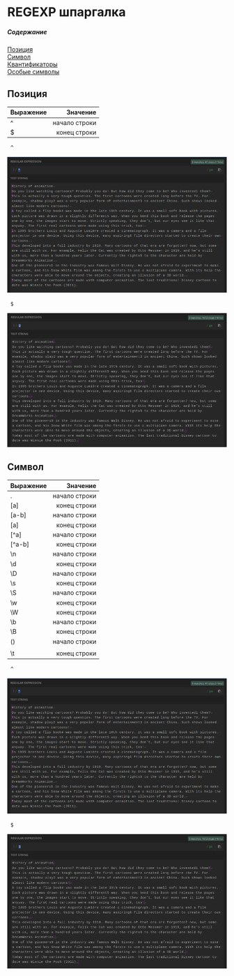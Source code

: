 # REGEXP шпаргалка

##### Содержание  
[Позиция](#position)  
[Символ](#simbol)  
[Квантификаторы](#lists)  
[Особые символы](#links)

<a name="position"><h2>Позиция</h2></a>

| Выражение       |  Значение |
| ------------- | -----:|
| ^    | начало строки |
| $     | конец строки |

```console
 ^ 
```
![alt-текст](https://github.com/otopy/regexp/blob/main/img/001.png)

```console
 $ 
```
![alt-текст](https://github.com/otopy/regexp/blob/main/img/002.png)

<a name="simbol"><h2>Символ</h2></a>

| Выражение       |  Значение |
| ------------- | -----:|
| .    | начало строки |
| [a]     | конец строки |
| [a-b]    | начало строки |
| [a]     | конец строки |
| [^a]    | начало строки |
| [^a-b]     | конец строки |
| \n    | начало строки |
| \d     | конец строки |
| \D   | начало строки |
| \s     | конец строки |
| \S   | начало строки |
| \w     | конец строки |
| \W     | конец строки |
| \b   | начало строки |
| \B     | конец строки |
| ()   | начало строки |
| |     | конец строки |
| \t     | конец строки |






```console
 ^ 
```
![alt-текст](https://github.com/otopy/regexp/blob/main/img/001.png)

```console
 $ 
```
![alt-текст](https://github.com/otopy/regexp/blob/main/img/002.png)





